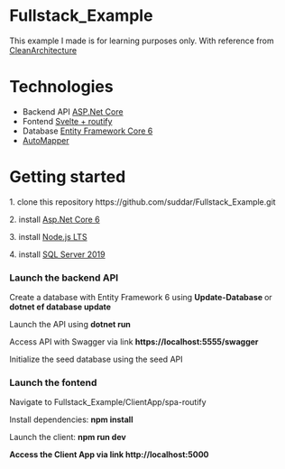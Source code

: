 # Fullstack_Example

This example I made is for learning purposes only. With reference from <a href='https://github.com/jasontaylordev/CleanArchitecture'>CleanArchitecture</a>

<h1>Technologies</h1>
<ul>
<li>Backend API <a href='https://docs.microsoft.com/en-us/aspnet/core/introduction-to-aspnet-core?view=aspnetcore-6.0'>ASP.Net Core</a> </li>
<li>Fontend <a href='https://www.routify.dev/'>Svelte + routify</a></li>
<li>Database <a href='https://docs.microsoft.com/en-us/ef/core/'>Entity Framework Core 6</a></li>
<li><a href='https://automapper.org/'>AutoMapper</a></li>
</ul>

<h1>Getting started</h1>
 <p>1. clone this repository https://github.com/suddar/Fullstack_Example.git</p>
 <p>2. install <a href='https://dotnet.microsoft.com/download/dotnet/6.0'>Asp.Net Core 6</a></p> 
 <p>3. install <a href='https://nodejs.org/en/'>Node.js LTS</a></p>
 <p>4. install <a href ='https://www.microsoft.com/en-us/sql-server/sql-server-2019'>SQL Server 2019</a></p>
 
<h3>Launch the backend API</h3>
<p>Create a database with Entity Framework 6 using <b> Update-Database </b> or <b> dotnet ef database update</b></p>
<p>Launch the API using <b>dotnet run</b></p>
<p>Access API with Swagger via link <b>https://localhost:5555/swagger</b></p>
<p>Initialize the seed database using the seed API</p>

<h3>Launch the fontend</h3>
<p>Navigate to Fullstack_Example/ClientApp/spa-routify</p>
<p>Install dependencies: <b>npm install</b></p>
<p>Launch the client: <b>npm run dev</b</p>
<p>Access the Client App via link <b>http://localhost:5000</b></p>
 
